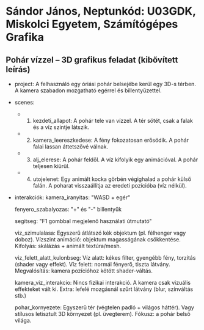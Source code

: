 # Sándor János, Neptunkód: U03GDK, Miskolci Egyetem, Számítógépes Grafika

## Pohár vízzel – 3D grafikus feladat (kibővített leírás)

- project:
	A felhasználó egy óriási pohár belsejébe kerül egy 3D-s térben.
	A kamera szabadon mozgatható egérrel és billentyűzettel.

- scenes:
	- 1. kezdeti_allapot:
		A pohár tele van vízzel.
		A tér sötét, csak a falak és a víz szintje látszik.
	
	- 2. kamera_leereszkedese:
		A fény fokozatosan erősödik.
		A pohár falai lassan áttetszővé válnak.
	
	- 3. alj_elerese:
		A pohár feldől.
		A víz kifolyik egy animációval.
		A pohár teljesen kiürül.
	
	- 4. utojelenet:
		Egy animált kocka görbén végighalad a pohár külső falán.
		A poharat visszaállítja az eredeti pozícióba (víz nélkül).

- interakciók:
	kamera_iranyitas: "WASD + egér"

	fenyero_szabalyozas: "+" és "-" billentyűk

	segitseg: "F1 gombbal megjelenő használati útmutató"

	viz_szimulalasa:
		Egyszerű átlátszó kék objektum (pl. félhenger vagy doboz).
		Vízszint animáció: objektum magasságának csökkentése.
		Kifolyás: skálázás + animált textúra/mesh.

	viz_felett_alatt_kulonbseg:
		Víz alatt: kékes filter, gyengébb fény, torzítás (shader vagy effekt).
		Víz felett: normál fényerő, tiszta látvány.
		Megvalósítás: kamera pozícióhoz kötött shader-váltás.

	kamera_viz_interakcio:
		Nincs fizikai interakció.
		A kamera csak vizuális effekteket vált ki.
		Extra: lefelé mozgásnál szűrt látvány (blur, színváltás stb.)

	pohar_kornyezete:
		Egyszerű tér (végtelen padló + világos háttér).
		Vagy stílusos letisztult 3D környezet (pl. üvegterem).
		Fókusz: a pohár belső világa.

